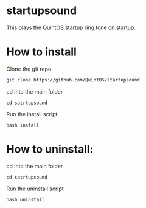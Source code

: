 # startupsound
This plays the QuintOS startup ring tone on startup.

# How to install
Clone the git repo:
```sh
git clone https://github.com/QuintOS/startupsound
```
cd into the main folder
```
cd satrtupsound
```
Run the install script
```
bash install
```

# How to uninstall:
cd into the main folder
```
cd satrtupsound
```
Run the uninstall script
```
bash uninstall
```
